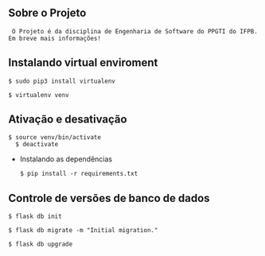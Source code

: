 ## Sobre o Projeto

``` O Projeto é da disciplina de Engenharia de Software do PPGTI do IFPB. Em breve mais informações!```

## Instalando virtual enviroment
  ```
  $ sudo pip3 install virtualenv
  ```
  ```
  $ virtualenv venv
  ```


## Ativação e desativação
  ```
  $ source venv/bin/activate
	$ deactivate
  ```

- Instalando as dependências

  ```
  $ pip install -r requirements.txt
  ```

## Controle de versões de banco de dados
```
$ flask db init
```

```
$ flask db migrate -m "Initial migration."
```

```
$ flask db upgrade
```

